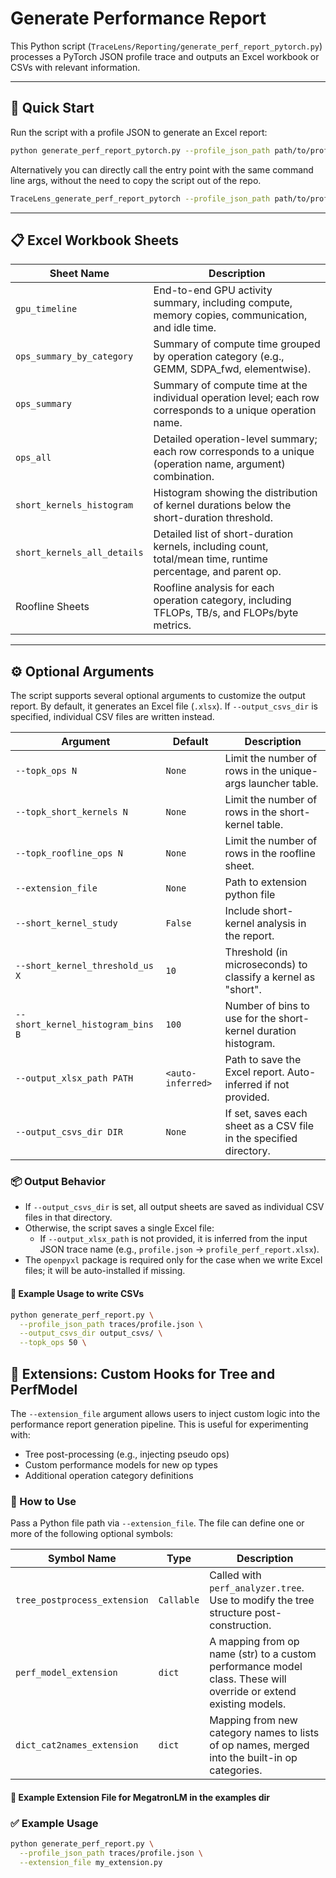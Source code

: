 # Generate Performance Report

This Python script (`TraceLens/Reporting/generate_perf_report_pytorch.py`) processes a PyTorch JSON profile trace and outputs an Excel workbook or CSVs with relevant information.

---

## 🚀 Quick Start

Run the script with a profile JSON to generate an Excel report:

```bash
python generate_perf_report_pytorch.py --profile_json_path path/to/profile.json 
```

Alternatively you can directly call the entry point with the same command line args,
 without the need to copy the script out of the repo. 

```bash
TraceLens_generate_perf_report_pytorch --profile_json_path path/to/profile.json 
```

---

## 📋 Excel Workbook Sheets

| Sheet Name                  | Description                                                                                                      |
|----------------------------|------------------------------------------------------------------------------------------------------------------|
| `gpu_timeline`             | End-to-end GPU activity summary, including compute, memory copies, communication, and idle time.                 |
| `ops_summary_by_category`  | Summary of compute time grouped by operation category (e.g., GEMM, SDPA_fwd, elementwise).                       |
| `ops_summary`              | Summary of compute time at the individual operation level; each row corresponds to a unique operation name.      |
| `ops_all`                  | Detailed operation-level summary; each row corresponds to a unique (operation name, argument) combination.       |
| `short_kernels_histogram` | Histogram showing the distribution of kernel durations below the short-duration threshold.                       |
| `short_kernels_all_details`| Detailed list of short-duration kernels, including count, total/mean time, runtime percentage, and parent op.    |
| Roofline Sheets            | Roofline analysis for each operation category, including TFLOPs, TB/s, and FLOPs/byte metrics.                   |

---

## ⚙️ Optional Arguments

The script supports several optional arguments to customize the output report. By default, it generates an Excel file (`.xlsx`). If `--output_csvs_dir` is specified, individual CSV files are written instead.

| Argument                          | Default           | Description                                                                 |
|-----------------------------------|-------------------|-----------------------------------------------------------------------------|
| `--topk_ops N`                    | `None`            | Limit the number of rows in the unique-args launcher table.                |
| `--topk_short_kernels N`          | `None`            | Limit the number of rows in the short-kernel table.                         |
| `--topk_roofline_ops N`           | `None`            | Limit the number of rows in the roofline sheet.                             |
| `--extension_file`           | `None`            | Path to extension python file   
| `--short_kernel_study`            | `False`           | Include short-kernel analysis in the report.                                |
| `--short_kernel_threshold_us X`   | `10`              | Threshold (in microseconds) to classify a kernel as "short".               |
| `--short_kernel_histogram_bins B` | `100`             | Number of bins to use for the short-kernel duration histogram.             |
| `--output_xlsx_path PATH`         | `<auto-inferred>` | Path to save the Excel report. Auto-inferred if not provided.              |
| `--output_csvs_dir DIR`           | `None`            | If set, saves each sheet as a CSV file in the specified directory.         |

### 📦 Output Behavior

- If `--output_csvs_dir` is set, all output sheets are saved as individual CSV files in that directory.
- Otherwise, the script saves a single Excel file:
  - If `--output_xlsx_path` is not provided, it is inferred from the input JSON trace name (e.g., `profile.json` → `profile_perf_report.xlsx`).
- The `openpyxl` package is required only for the case when we write Excel files; it will be auto-installed if missing.

#### 🧪 Example Usage to write CSVs


```bash
python generate_perf_report.py \
  --profile_json_path traces/profile.json \
  --output_csvs_dir output_csvs/ \
  --topk_ops 50 \
```

## 🧩 Extensions: Custom Hooks for Tree and PerfModel

The `--extension_file` argument allows users to inject custom logic into the performance report generation pipeline. This is useful for experimenting with:

- Tree post-processing (e.g., injecting pseudo ops)
- Custom performance models for new op types
- Additional operation category definitions

### 🔧 How to Use

Pass a Python file path via `--extension_file`. The file can define one or more of the following optional symbols:

| Symbol Name                  | Type      | Description                                                                 |
|-----------------------------|-----------|-----------------------------------------------------------------------------|
| `tree_postprocess_extension`| `Callable`| Called with `perf_analyzer.tree`. Use to modify the tree structure post-construction. |
| `perf_model_extension`      | `dict`    | A mapping from op name (str) to a custom performance model class. These will override or extend existing models. |
| `dict_cat2names_extension`  | `dict`    | Mapping from new category names to lists of op names, merged into the built-in op categories. |

#### 📄 Example Extension File for MegatronLM in the examples dir

### ✅ Example Usage

```bash
python generate_perf_report.py \
  --profile_json_path traces/profile.json \
  --extension_file my_extension.py
```